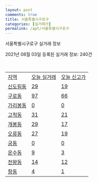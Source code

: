 ```yaml
---
layout: post
comments: true
title: 서울특별시구로구
categories: [실거래가]
permalink: /apt/서울특별시구로구
---
```


서울특별시구로구 실거래 정보

2021년 08월 03일 등록된 실거래 정보: 240건

<script type="text/javascript">
  google.charts.load('current', {'packages':['corechart']});
  google.charts.setOnLoadCallback(drawChart);

  function drawChart() {
    var data = google.visualization.arrayToDataTable([['거래일', '매매', '전월세', '전매'], ['20-07', 23, 44, 0], ['20-08', 258, 568, 0], ['20-09', 219, 478, 0], ['20-10', 238, 494, 0], ['20-11', 469, 560, 0], ['20-12', 381, 498, 0], ['21-01', 332, 608, 0], ['21-02', 205, 554, 0], ['21-03', 267, 570, 0], ['21-04', 201, 410, 0], ['21-05', 277, 885, 0], ['21-06', 269, 720, 0], ['21-07', 121, 419, 0]]);

    var options = {
      title: '최근 1년간 유형별 거래량 추이',
      legend: { position: 'bottom' }
    };

    var chart = new google.visualization.LineChart(document.getElementById('columnchart_material'));
    chart.draw(data, (options));
  }
</script>

<div id="columnchart_material" style="width: 95%; margin-left: -35px"></div>
<br>
<table class="sortable">
  <tr>
    <td><a href="#">지역</a></td>
    <td><a href="#">오늘 실거래</a></td>
    <td><a href="#">오늘 신고가</a></td>
  </tr>

  
  <tr class="item">
    <td><a href="서울특별시구로구신도림동">신도림동</a></td>
    <td><a href="서울특별시구로구신도림동">29</a></td>
    <td><a href="서울특별시구로구신도림동">19</a></td>
  </tr>
    

  <tr class="item">
    <td><a href="서울특별시구로구구로동">구로동</a></td>
    <td><a href="서울특별시구로구구로동">97</a></td>
    <td><a href="서울특별시구로구구로동">66</a></td>
  </tr>
    

  <tr class="item">
    <td><a href="서울특별시구로구가리봉동">가리봉동</a></td>
    <td><a href="서울특별시구로구가리봉동">0</a></td>
    <td><a href="서울특별시구로구가리봉동">0</a></td>
  </tr>
    

  <tr class="item">
    <td><a href="서울특별시구로구고척동">고척동</a></td>
    <td><a href="서울특별시구로구고척동">31</a></td>
    <td><a href="서울특별시구로구고척동">21</a></td>
  </tr>
    

  <tr class="item">
    <td><a href="서울특별시구로구개봉동">개봉동</a></td>
    <td><a href="서울특별시구로구개봉동">29</a></td>
    <td><a href="서울특별시구로구개봉동">17</a></td>
  </tr>
    

  <tr class="item">
    <td><a href="서울특별시구로구오류동">오류동</a></td>
    <td><a href="서울특별시구로구오류동">27</a></td>
    <td><a href="서울특별시구로구오류동">19</a></td>
  </tr>
    

  <tr class="item">
    <td><a href="서울특별시구로구궁동">궁동</a></td>
    <td><a href="서울특별시구로구궁동">0</a></td>
    <td><a href="서울특별시구로구궁동">0</a></td>
  </tr>
    

  <tr class="item">
    <td><a href="서울특별시구로구온수동">온수동</a></td>
    <td><a href="서울특별시구로구온수동">9</a></td>
    <td><a href="서울특별시구로구온수동">3</a></td>
  </tr>
    

  <tr class="item">
    <td><a href="서울특별시구로구천왕동">천왕동</a></td>
    <td><a href="서울특별시구로구천왕동">14</a></td>
    <td><a href="서울특별시구로구천왕동">12</a></td>
  </tr>
    

  <tr class="item">
    <td><a href="서울특별시구로구항동">항동</a></td>
    <td><a href="서울특별시구로구항동">4</a></td>
    <td><a href="서울특별시구로구항동">1</a></td>
  </tr>
    


</table>


    